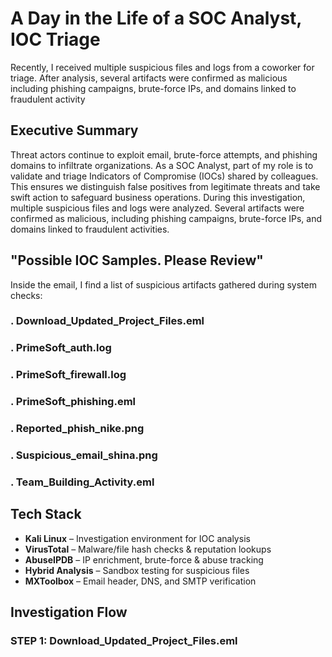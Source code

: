 # A Day in the Life of a SOC Analyst, IOC Triage
Recently, I received multiple suspicious files and logs from a coworker for triage. After analysis, several artifacts were confirmed as malicious including phishing campaigns, brute-force IPs, and domains linked to fraudulent activity

## Executive Summary
Threat actors continue to exploit email, brute-force attempts, and phishing domains to infiltrate organizations. As a SOC Analyst, part of my role is to validate and triage Indicators of Compromise (IOCs) shared by colleagues. This ensures we distinguish false positives from legitimate threats and take swift action to safeguard business operations.
During this investigation, multiple suspicious files and logs were analyzed. Several artifacts were confirmed as malicious, including phishing campaigns, brute-force IPs, and domains linked to fraudulent activities.

## "Possible IOC Samples. Please Review"
Inside the email, I find a list of suspicious artifacts gathered during system checks:
### . Download_Updated_Project_Files.eml
### .  PrimeSoft_auth.log
### .  PrimeSoft_firewall.log
### .  PrimeSoft_phishing.eml
### .  Reported_phish_nike.png
### .  Suspicious_email_shina.png
### .  Team_Building_Activity.eml


## Tech Stack
- **Kali Linux** – Investigation environment for IOC analysis
- **VirusTotal** – Malware/file hash checks & reputation lookups
- **AbuseIPDB** – IP enrichment, brute-force & abuse tracking
- **Hybrid Analysis** – Sandbox testing for suspicious files
- **MXToolbox** – Email header, DNS, and SMTP verification


## Investigation Flow
### STEP 1: Download_Updated_Project_Files.eml
